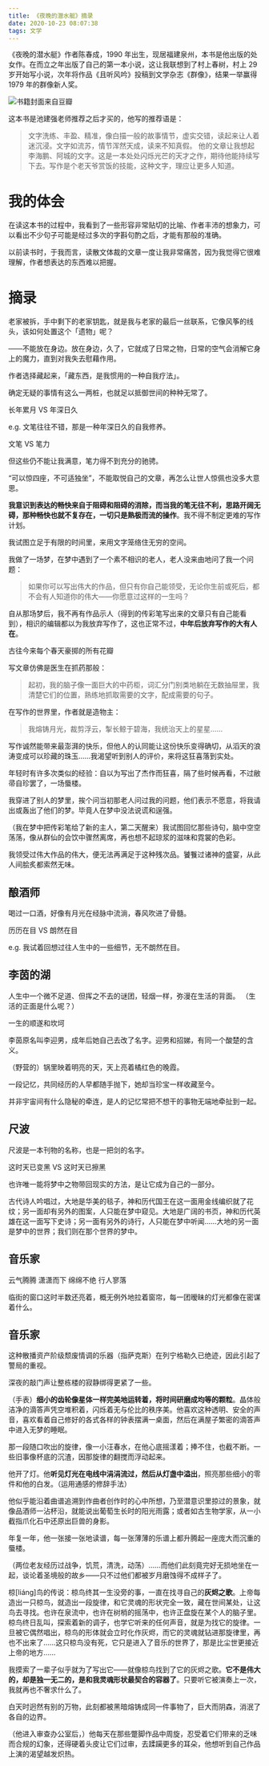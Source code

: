 ```yaml
---
title: 《夜晚的潜水艇》摘录         
date: 2020-10-23 08:07:38    
tags: 文学              
---
```


《夜晚的潜水艇》作者陈春成，1990 年出生，现居福建泉州，本书是他出版的处女作。在而立之年出版了自己的第一本小说，这让我联想到了村上春树，村上 29 岁开始写小说，次年将作品《且听风吟》投稿到文学杂志《群像》，结果一举赢得 1979 年的群像新人奖。

![书籍封面来自豆瓣](http://cdn.penghh.fun/mweb/s33718940.jpg)

这本书是池建强老师推荐之后才买的，他写的推荐语是：

> 文字洗练、丰盈、精准，像白描一般的故事情节，虚实交错，读起来让人着迷沉浸。文字如流苏，情节浑然天成，读来不知真假。
> 他的文章让我想起李海鹏、阿城的文字。这是一本处处闪烁光芒的天才之作，期待他能持续写下去。写作是个老天爷赏饭的技能，这种文字，理应让更多人知道。

# 我的体会

在读这本书的过程中，我看到了一些形容非常贴切的比喻、作者丰沛的想象力，可以看出不少句子可能是经过多次的字斟句酌之后，才能有那般的准确。

以前读书时，于我而言，读散文体裁的文章一度让我非常痛苦，因为我觉得它很难理解，作者想表达的东西难以把握。


# 摘录

老家被拆，手中剩下的老家钥匙，就是我与老家的最后一丝联系，它像风筝的线头，该如何处置这个「遗物」呢？

——不能放在身边。放在身边，久了，它就成了日常之物，日常的空气会消解它身上的魔力，直到对我失去慰藉作用。

作者选择藏起来，「藏东西，是我惯用的一种自我疗法」。

确定无疑的事情有这么一两桩，也就足以抵御世间的种种无常了。


长年累月 VS 年深日久

e.g. 文笔往往不错，那是一种年深日久的自我修养。

文笔 VS 笔力

但这些仍不能让我满意，笔力得不到充分的驰骋。

“可以惊四座，不可适独坐”，不能取悦自己的文章，再怎么让世人惊佩也没多大意思。

**我意识到表达的畅快来自于阻碍和阻碍的消除，而当我的笔无往不利，思路开阔无碍，那种畅快也就不复存在，一切只是熟极而流的操作**。我不得不制定更难的写作计划。

我试图立足于有限的时间里，来用文字笼络住无穷的空间。

我做了一场梦，在梦中遇到了一个素不相识的老人，老人没来由地问了我一个问题：

> 如果你可以写出伟大的作品，但只有你自己能领受，无论你生前或死后，都不会有人知道你的伟大——你愿意过这样的一生吗？

自从那场梦后，我不再有作品示人（得到的传彩笔写出来的文章只有自己能看到），相识的编辑都以为我放弃写作了，这也正常不过，**中年后放弃写作的大有人在**。

古往今来每个春天豪掷的所有花瓣

写文章仿佛是医生在抓药那般：

> 起初，我的脑子像一面巨大的中药柜，词汇分门别类地躺在无数抽屉里，我清楚它们的位置，熟练地抓取需要的文字，配成需要的句子。

在写作的世界里，作者就是造物主：

> 我熔铸月光，裁剪浮云，掣长鲸于碧海，我统治天上的星星……

写作诚然能带来最澎湃的快乐，但他人的认同能让这份快乐变得确切，从滔天的浪涛变成可以珍藏的珠玉……我渴望听到别人的评价，来将这狂喜落到实处。

年轻时有许多次类似的经验：自以为写出了杰作而狂喜，隔了些时候再看，不过敝帚自珍罢了，一场蜃楼。

我穿进了别人的梦里，挨个问当初那老人问过我的问题，他们表示不愿意，将我请出或轰出了他们的梦。毕竟人在梦中没法说谎和逞强。

（我在梦中把传彩笔给了新的主人，第二天醒来）我试图回忆那些诗句，脑中空空荡荡，像从群仙的会饮中骤然离席，再也想不起琼浆的滋味和霓裳的色彩。

我领受过伟大作品的伟大，便无法再满足于这种残次品。饕餮过诸神的盛宴，从此人间脍炙都索然无味。

## 酿酒师

喝过一口酒，好像有月光在经脉中流淌，春风吹进了骨髓。

历历在目 VS 朗然在目

e.g. 我试着回想过往人生中的一些细节，无不朗然在目。

## 李茵的湖

人生中一个微不足道、但挥之不去的谜团，轻烟一样，弥漫在生活的背面。
（生活的正面是什么呢？）

一生的顺遂和坎坷

李茵原名叫李迎男，成年后她自己去改了名字。迎男和招娣，有同一个酸楚的含义。

（野营的）锅里映着明亮的天，天上亮着橘红色的晚霞。

一段记忆，共同经历的人早都随手抛下，她却当珍宝一样收藏至今。

并非宇宙间有什么隐秘的牵连，是人的记忆常把不想干的事物无端地牵扯到一起。

## 尺波

尺波是一本刊物的名称，也是一把剑的名字。

 这时天已变黑 VS 这时天已擦黑

也许唯一能将梦中之物带回现实的方法，是让它成为自己的一部分。

古代诗人吟唱过，大地是华美的毯子，神和历代国王在这一面用金线编织就了花纹；另一面却有另外的图案，人只能在梦中窥见。大地是广阔的书页，神和历代英雄在这一面写下史诗；另一面有另外的诗行，人只能在梦中听闻……大地的另一面是梦中的世界；我们则在那个世界的梦中。

## 音乐家

云气腾腾
潇潇而下
绵绵不绝
行人寥落

临街的窗口这时半数还亮着，概无例外地拉着窗帘，每一团暧昧的灯光都像在密谋着什么。

## 音乐家

这种散播资产阶级颓废情调的乐器（指萨克斯）在列宁格勒久已绝迹，因此引起了警局的重视。

深夜的敲门声让整栋楼的寂静绑得更紧了一些。

（手表）**细小的齿轮像星体一样完美地运转着，将时间研磨成均等的颗粒**。晶体般洁净的滴答声凭空堆积着，闪烁着无与伦比的秩序美。他喜欢这种透明、安全的声音，喜欢看着自己修好的各式各样的钟表摆满一桌面，然后在满屋子繁密的滴答声中进入无梦的睡眠。

那一段随口吹出的旋律，像一小汪春水，在他心底摇漾着；捧不住，也截不断。一些旧事像杯底的沉渣，因那旋律的翻搅而浮动起来。

他开了灯。他**听见灯光在电线中涓涓流过，然后从灯盏中溢出**，照亮那些细小的零件和他的白发。（运用通感的修辞手法）

他似乎能沿着曲谱追溯到作曲者创作时的心中所想，乃至潜意识里掠过的景象，就像品酒师一沾杯沿，就能说出葡萄生长时的阳光雨露；或者如古生物学家，从一小截指爪化石中还原出巨兽的身影。

年复一年，他一张接一张地读谱，每一张薄薄的乐谱上都升腾起一座庞大而沉重的蜃楼。

（两位老友经历过战争，饥荒，清洗，动荡）……而他们此刻竟完好无损地坐在一起，谈论着圣境般的故乡——只不过他们都被岁月磨蚀得不成样子了。

椋[liáng]鸟的传说：椋鸟终其一生没旁的事，一直在找寻自己的**灰烬之歌**。上帝每造出一只椋鸟，就造出一段旋律，和它灵魂的形状完全一致，藏在世间某处，让这鸟去寻找。也许在泉流中，也许在树梢的摇荡中，也许正盘旋在某个人的脑子里。椋鸟终日乱叫，探索着新的调子，也学它听来的任何声音，就是为找它的旋律。一旦被它偶然唱出，椋鸟的形体就会立时化作灰烬，而它的灵魂就钻进那旋律里，再也不出来了……这只椋鸟没有死，它只是进入了音乐的世界了，那是比尘世更接近上帝的地方……

我摸索了一辈子似乎就为了写出它——就像椋鸟找到了它的灰烬之歌。**它不是伟大的，却是独一无二的，是和我灵魂形状最契合的容器了**。只要听它被演奏上一次，我就再也不奢求什么了。

白天时迥然有别的万物，此刻都被黑暗熔铸成同一件事物了，巨大而阴森，消泯了各自的边界。

（他进入审查办公室后，）他每天在那些蹩脚作品中周旋，忍受着它们带来的乏味而合规的幻象，还得硬着头皮让它们过审，去蹂躏更多的耳朵，他想听到自己作品上演的渴望越发炽热。    